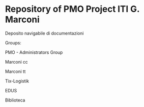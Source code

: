 # Repository of PMO Project ITI G. Marconi


Deposito navigabile di documentazioni

Groups:

PMO - Administrators Group

Marconi cc

Marconi tt

Tix-Logistik

EDUS

Biblioteca

